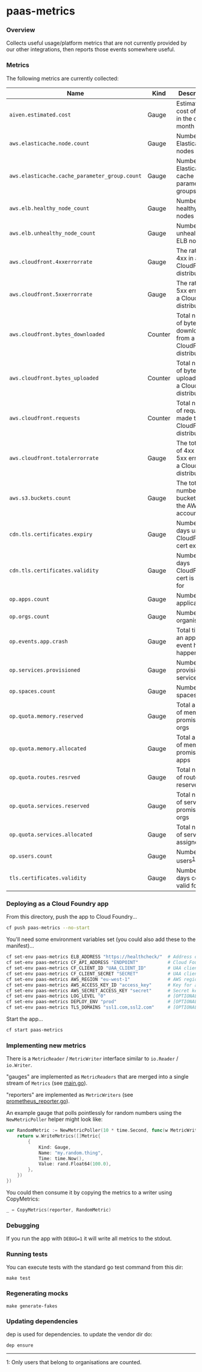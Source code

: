 # paas-metrics

### Overview

Collects useful usage/platform metrics that are not currently provided by our other integrations, then reports those events somewhere useful.

### Metrics

The following metrics are currently collected:

| Name | Kind | Description | Tags |
| --- | --- | --- | --- |
|`aiven.estimated.cost` | Gauge | Estimated cost of Aiven in the current month | |
|`aws.elasticache.node.count` | Gauge | Number of Elasticache nodes | |
|`aws.elasticache.cache_parameter_group.count` | Gauge | Number of Elasticache cache parameter groups | |
|`aws.elb.healthy_node_count` | Gauge | Number of healthy ELB nodes | |
|`aws.elb.unhealthy_node_count` | Gauge | Number of unhealthy ELB nodes | |
|`aws.cloudfront.4xxerrorrate` | Gauge | The rate of 4xx in a CloudFront distribution | `distribution_id` |
|`aws.cloudfront.5xxerrorrate` | Gauge | The rate of 5xx errors in a CloudFront distribution | `distribution_id` |
|`aws.cloudfront.bytes_downloaded` | Counter | Total number of bytes downloaded from a CloudFront distribution | `distribution_id` |
|`aws.cloudfront.bytes_uploaded` | Counter | Total number of bytes uploaded to a CloudFront distribution | `distribution_id` |
|`aws.cloudfront.requests` | Counter | Total number of requests made to a CloudFront distribution | `distribution_id` |
|`aws.cloudfront.totalerrorrate` | Gauge | The total rate of 4xx and 5xx errors in a CloudFront distribution | `distribution_id` |
|`aws.s3.buckets.count` | Gauge | The total number of buckets in the AWS account | |
|`cdn.tls.certificates.expiry` | Gauge | Number of days until a CloudFront cert expires | `hostname` |
|`cdn.tls.certificates.validity` | Gauge | Number of days CloudFront cert is valid for | `hostname` |
|`op.apps.count` | Gauge | Number of applications | `state`, `trial_org` |
|`op.orgs.count` | Gauge | Number of organisations | `quota` |
|`op.events.app.crash` | Gauge | Total times an app crash event has happened | |
|`op.services.provisioned` | Gauge | Number of provisioned services | `type`, `trial_org`, `free_service` |
|`op.spaces.count` | Gauge | Number of spaces | |
|`op.quota.memory.reserved` | Gauge | Total amount of memory promised to orgs | |
|`op.quota.memory.allocated` | Gauge | Total amount of memory promised to apps | |
|`op.quota.routes.resrved` | Gauge | Total number of routes reserved | |
|`op.quota.services.reserved` | Gauge | Total number of services promised to orgs | |
|`op.quota.services.allocated` | Gauge | Total number of services assigned | |
|`op.users.count` | Gauge | Number of users<sup>[1](#f1)</sup> | |
|`tls.certificates.validity` | Gauge | Number of days cert is valid for | `hostname` |

### Deploying as a Cloud Foundry app

From this directory, push the app to Cloud Foundry...

```bash
cf push paas-metrics --no-start
```

You'll need some environment variables set (you could also add these to the manifest)...

```bash
cf set-env paas-metrics ELB_ADDRESS "https://healthcheck/"  # Address of an ELB to check
cf set-env paas-metrics CF_API_ADDRESS "ENDPOINT"           # Cloud Foundry API endpoint URL
cf set-env paas-metrics CF_CLIENT_ID "UAA_CLIENT_ID"        # UAA client with cloud_foundry.global_auditor scope
cf set-env paas-metrics CF_CLIENT_SECRET "SECRET"           # UAA client secret
cf set-env paas-metrics AWS_REGION "eu-west-1"              # AWS region your CloudFront distributions are in
cf set-env paas-metrics AWS_ACCESS_KEY_ID "access_key"      # Key for a user capable of listing CloudFront distributions
cf set-env paas-metrics AWS_SECRET_ACCESS_KEY "secret"      # Secret key for the user above
cf set-env paas-metrics LOG_LEVEL "0"                       # [OPTIONAL] set to 0 for more detailed logs
cf set-env paas-metrics DEPLOY_ENV "prod"                   # [OPTIONAL] set to tag metrics with env
cf set-env paas-metrics TLS_DOMAINS "ssl1.com,ssl2.com"     # [OPTIONAL] csv list of domains to monitor TLS certs for
```

Start the app...

```bash
cf start paas-metrics
```


### Implementing new metrics

There is a `MetricReader` / `MetricWriter` interface similar to `io.Reader` / `io.Writer`.

"gauges" are implemented as `MetricReaders` that are merged into a single stream of `Metrics` (see [main.go](main.go)).

"reporters" are implemented as `MetricWriters` (see [prometheus_reporter.go](prometheus_reporter.go)).

An example gauge that polls pointlessly for random numbers using the `NewMetricPoller` helper might look like:

```go
var RandomMetric := NewMetricPoller(10 * time.Second, func(w MetricWriter) error {
	return w.WriteMetrics([]Metric{
		{
			Kind: Gauge,
			Name: "my.random.thing",
			Time: time.Now(),
			Value: rand.Float64(100.0),
		},
	})
})

```

You could then consume it by copying the metrics to a writer using CopyMetrics:

```go
_ = CopyMetrics(reporter, RandomMetric)
```

### Debugging

If you run the app with `DEBUG=1` it will write all metrics to the stdout.

### Running tests

You can execute tests with the standard go test command from this dir:

```
make test
```

### Regenerating mocks

```
make generate-fakes
```

### Updating dependencies

dep is used for dependencies. to update the vendor dir do:

```
dep ensure
```

---

<a name="f1">1</a>: Only users that belong to organisations are counted.
